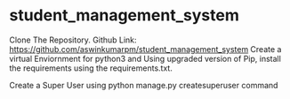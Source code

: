 # student_management_system
Clone The Repository. Github Link: https://github.com/aswinkumarpm/student_management_system
Create a virtual Enviornment for python3 and Using upgraded version of Pip,  install the requirements using the requirements.txt.

Create a Super User using python manage.py createsuperuser command





